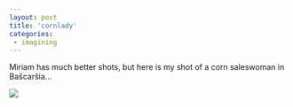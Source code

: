 ```yaml
---
layout: post
title: 'cornlady'
categories:
 - imagining
---
```


Miriam has much better shots, but here is my shot of a corn saleswoman in Ba&scaron;car&scaron;ia...

<img src="images/sarajevo/may_2003/cornlady1.jpg" />